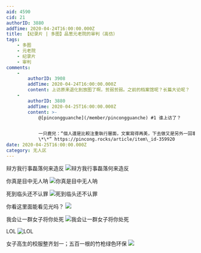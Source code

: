 ```yaml
---
aid: 4590
cid: 21
authorID: 3880
addTime: 2020-04-24T16:00:00.000Z
title: 【纪录片 | 多图】品葱元老院的审判（高仿）
tags:
    - 多图
    - 元老院
    - 纪录片
    - 审判
comments:
    -
        authorID: 3908
        addTime: 2020-04-24T16:00:00.000Z
        content: 上访原来退化到放图了啊，贫弱贫弱。之前的档案馆呢？长篇大论呢？
    -
        authorID: 3880
        addTime: 2020-04-25T16:00:00.000Z
        content: >-
            @[pincongguanche](/member/pincongguanche) #1 谁上访了？


            一只鹿兒：“個人還是比較注重執行層面，文案寫得再美，下去做又是另外一回事情。另外一方面，\*\*則是我比較不喜歡長篇大論的辯論。
            \*\*” https://pincong.rocks/article/item\_id-359920
date: 2020-04-25T16:00:00.000Z
category: 无人区
---
```


辩方我行事磊落何来造反 ![辩方我行事磊落何来造反](https://i.imgur.com/bmVRZ5e.png)

你真是目中无人呐 ![你真是目中无人呐](https://i.imgur.com/CHljcvM.png)

死到临头还不认罪 ![死到临头还不认罪](https://i.imgur.com/HArRSwA.png)

你看这里面能看见光吗？ ![](https://i.imgur.com/ApUXa0j.png)

我会让一群女子将你处死 ![我会让一群女子将你处死](https://i.imgur.com/sC2leuu.png)

LOL ![LOL](https://i.imgur.com/lim0uG3.png)

女子高生的校服整齐划一；五百一根的竹枪绿色环保 ![](https://i.imgur.com/nv2pEjf.png)
